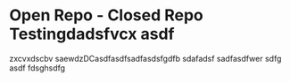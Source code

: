 # Open Repo - Closed Repo Testingdadsfvcx asdf
zxcvxdscbv
saewdzDCasdfasdfsadfasdsfgdfb
sdafadsf
sadfasdfwer
sdfg
asdf
fdsghsdfg